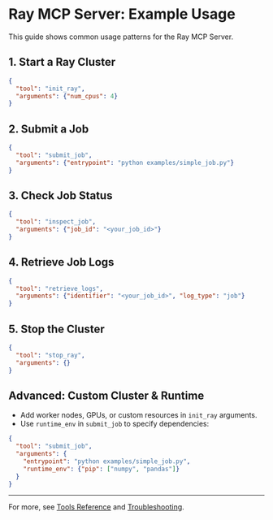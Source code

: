 # Ray MCP Server: Example Usage

This guide shows common usage patterns for the Ray MCP Server.

## 1. Start a Ray Cluster

```json
{
  "tool": "init_ray",
  "arguments": {"num_cpus": 4}
}
```

## 2. Submit a Job

```json
{
  "tool": "submit_job",
  "arguments": {"entrypoint": "python examples/simple_job.py"}
}
```

## 3. Check Job Status

```json
{
  "tool": "inspect_job",
  "arguments": {"job_id": "<your_job_id>"}
}
```

## 4. Retrieve Job Logs

```json
{
  "tool": "retrieve_logs",
  "arguments": {"identifier": "<your_job_id>", "log_type": "job"}
}
```

## 5. Stop the Cluster

```json
{
  "tool": "stop_ray",
  "arguments": {}
}
```

## Advanced: Custom Cluster & Runtime

- Add worker nodes, GPUs, or custom resources in `init_ray` arguments.
- Use `runtime_env` in `submit_job` to specify dependencies:

```json
{
  "tool": "submit_job",
  "arguments": {
    "entrypoint": "python examples/simple_job.py",
    "runtime_env": {"pip": ["numpy", "pandas"]}
  }
}
```

---

For more, see [Tools Reference](TOOLS.md) and [Troubleshooting](TROUBLESHOOTING.md).